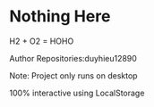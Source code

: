 # Nothing Here
H2 + O2 = HOHO

Author Repositories:duyhieu12890

Note: Project only runs on desktop

100% interactive using LocalStorage